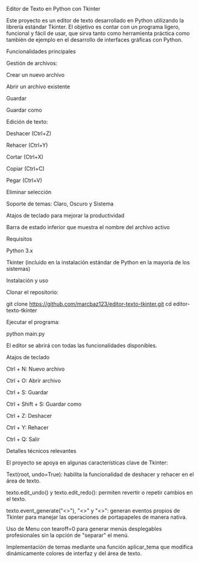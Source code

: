 Editor de Texto en Python con Tkinter

Este proyecto es un editor de texto desarrollado en Python utilizando la librería estándar Tkinter.
El objetivo es contar con un programa ligero, funcional y fácil de usar, que sirva tanto como herramienta práctica como también de ejemplo en el desarrollo de interfaces gráficas con Python.

Funcionalidades principales

Gestión de archivos:

Crear un nuevo archivo

Abrir un archivo existente

Guardar

Guardar como

Edición de texto:

Deshacer (Ctrl+Z)

Rehacer (Ctrl+Y)

Cortar (Ctrl+X)

Copiar (Ctrl+C)

Pegar (Ctrl+V)

Eliminar selección

Soporte de temas: Claro, Oscuro y Sistema

Atajos de teclado para mejorar la productividad

Barra de estado inferior que muestra el nombre del archivo activo

Requisitos

Python 3.x

Tkinter (incluido en la instalación estándar de Python en la mayoría de los sistemas)

Instalación y uso

Clonar el repositorio:

git clone https://github.com/marcbaz123/editor-texto-tkinter.git
cd editor-texto-tkinter


Ejecutar el programa:

python main.py


El editor se abrirá con todas las funcionalidades disponibles.

Atajos de teclado

Ctrl + N: Nuevo archivo

Ctrl + O: Abrir archivo

Ctrl + S: Guardar

Ctrl + Shift + S: Guardar como

Ctrl + Z: Deshacer

Ctrl + Y: Rehacer

Ctrl + Q: Salir

Detalles técnicos relevantes

El proyecto se apoya en algunas características clave de Tkinter:

Text(root, undo=True): habilita la funcionalidad de deshacer y rehacer en el área de texto.

texto.edit_undo() y texto.edit_redo(): permiten revertir o repetir cambios en el texto.

texto.event_generate("<<Cut>>"), "<<Copy>>" y "<<Paste>>": generan eventos propios de Tkinter para manejar las operaciones de portapapeles de manera nativa.

Uso de Menu con tearoff=0 para generar menús desplegables profesionales sin la opción de "separar" el menú.

Implementación de temas mediante una función aplicar_tema que modifica dinámicamente colores de interfaz y del área de texto.
